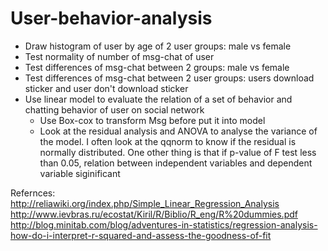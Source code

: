 # User-behavior-analysis
- Draw histogram of user by age of 2 user groups: male vs female
- Test normality of number of msg-chat of user
- Test differences of msg-chat between 2 groups: male vs female
- Test differences of msg-chat between 2 user groups: users download sticker and user don't download sticker
- Use linear model to evaluate the relation of a set of behavior and chatting behavior of user on social network
     + Use Box-cox to transform Msg before put it into model
     + Look at the residual analysis and ANOVA to analyse the variance of the model. I often look at the qqnorm to know if the residual is normally distributed. One other thing is that if p-value of F test less than 0.05, relation between independent variables and dependent variable siginificant
     
Refernces:
http://reliawiki.org/index.php/Simple_Linear_Regression_Analysis
http://www.ievbras.ru/ecostat/Kiril/R/Biblio/R_eng/R%20dummies.pdf
http://blog.minitab.com/blog/adventures-in-statistics/regression-analysis-how-do-i-interpret-r-squared-and-assess-the-goodness-of-fit
     
